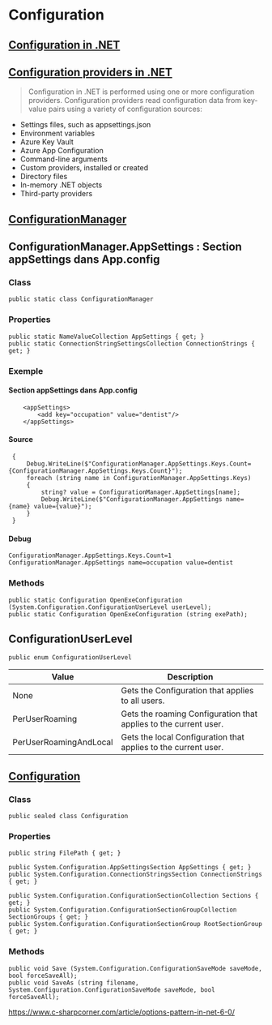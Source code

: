 
# Configuration

## [Configuration in .NET](https://docs.microsoft.com/en-us/dotnet/core/extensions/configuration)
## [Configuration providers in .NET](https://docs.microsoft.com/en-us/dotnet/core/extensions/configuration-providers)

> Configuration in .NET is performed using one or more configuration providers. Configuration providers read configuration data from key-value pairs using a variety of configuration sources:
- Settings files, such as appsettings.json
- Environment variables
- Azure Key Vault
- Azure App Configuration
- Command-line arguments
- Custom providers, installed or created
- Directory files
- In-memory .NET objects
- Third-party providers

## [ConfigurationManager](https://docs.microsoft.com/en-us/dotnet/api/system.configuration.configurationmanager?view=dotnet-plat-ext-6.0)

## ConfigurationManager.AppSettings : Section appSettings dans App.config

### Class

	public static class ConfigurationManager

### Properties

	public static NameValueCollection AppSettings { get; }
	public static ConnectionStringSettingsCollection ConnectionStrings { get; }

### Exemple

#### Section appSettings dans App.config

```
	<appSettings>
		<add key="occupation" value="dentist"/>
	</appSettings>
```

#### Source

     {
         Debug.WriteLine($"ConfigurationManager.AppSettings.Keys.Count={ConfigurationManager.AppSettings.Keys.Count}");
         foreach (string name in ConfigurationManager.AppSettings.Keys)
         {
             string? value = ConfigurationManager.AppSettings[name];
             Debug.WriteLine($"ConfigurationManager.AppSettings name={name} value={value}");
         }
     }

#### Debug

	ConfigurationManager.AppSettings.Keys.Count=1
	ConfigurationManager.AppSettings name=occupation value=dentist

### Methods

	public static Configuration OpenExeConfiguration (System.Configuration.ConfigurationUserLevel userLevel);
	public static Configuration OpenExeConfiguration (string exePath);

## ConfigurationUserLevel

	public enum ConfigurationUserLevel

| Value | Description |
| ----------- | ----------- |
| None | Gets the Configuration that applies to all users. |
| PerUserRoaming | Gets the roaming Configuration that applies to the current user.|
| PerUserRoamingAndLocal | Gets the local Configuration that applies to the current user.|

## [Configuration](https://docs.microsoft.com/en-us/dotnet/api/system.configuration.configuration?view=dotnet-plat-ext-6.0)

### Class

	public sealed class Configuration

### Properties

	public string FilePath { get; }

	public System.Configuration.AppSettingsSection AppSettings { get; }
	public System.Configuration.ConnectionStringsSection ConnectionStrings { get; }

	public System.Configuration.ConfigurationSectionCollection Sections { get; }
	public System.Configuration.ConfigurationSectionGroupCollection SectionGroups { get; }
	public System.Configuration.ConfigurationSectionGroup RootSectionGroup { get; }

### Methods

	public void Save (System.Configuration.ConfigurationSaveMode saveMode, bool forceSaveAll);
	public void SaveAs (string filename, System.Configuration.ConfigurationSaveMode saveMode, bool forceSaveAll);


https://www.c-sharpcorner.com/article/options-pattern-in-net-6-0/
